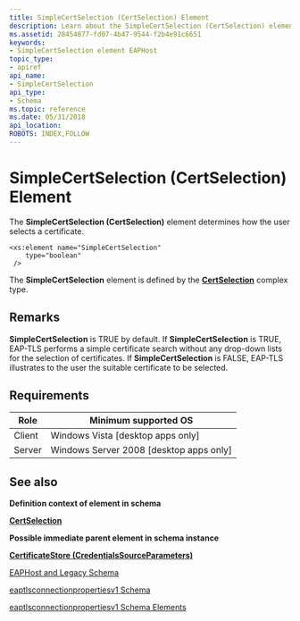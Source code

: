 ```yaml
---
title: SimpleCertSelection (CertSelection) Element
description: Learn about the SimpleCertSelection (CertSelection) element. This element determines how the user selects a certificate.
ms.assetid: 28454877-fd07-4b47-9544-f2b4e91c6651
keywords:
- SimpleCertSelection element EAPHost
topic_type:
- apiref
api_name:
- SimpleCertSelection
api_type:
- Schema
ms.topic: reference
ms.date: 05/31/2018
api_location: 
ROBOTS: INDEX,FOLLOW
---
```


# SimpleCertSelection (CertSelection) Element

The **SimpleCertSelection (CertSelection)** element determines how the user selects a certificate.

``` syntax
<xs:element name="SimpleCertSelection"
    type="boolean"
 />
```

The **SimpleCertSelection** element is defined by the [**CertSelection**](eaptlsconnectionpropertiesv1schema-certselection-complextype.md) complex type.

## Remarks

**SimpleCertSelection** is TRUE by default. If **SimpleCertSelection** is TRUE, EAP-TLS performs a simple certificate search without any drop-down lists for the selection of certificates. If **SimpleCertSelection** is FALSE, EAP-TLS illustrates to the user the suitable certificate to be selected.

## Requirements



| Role | Minimum supported OS |
|------|----------------------|
| Client<br/> | Windows Vista \[desktop apps only\]<br/>       |
| Server<br/> | Windows Server 2008 \[desktop apps only\]<br/> |



## See also

<dl> <dt>

**Definition context of element in schema**
</dt> <dt>

[**CertSelection**](eaptlsconnectionpropertiesv1schema-certselection-complextype.md)
</dt> <dt>

**Possible immediate parent element in schema instance**
</dt> <dt>

[**CertificateStore (CredentialsSourceParameters)**](eaptlsconnectionpropertiesv1schema-certificatestore-credentialssourceparameters-element.md)
</dt> <dt>


</dt> <dt>

[EAPHost and Legacy Schema](eaphost-schemas.md)
</dt> <dt>

[eaptlsconnectionpropertiesv1 Schema](eaptlsconnectionpropertiesv1schema-schema.md)
</dt> <dt>

[eaptlsconnectionpropertiesv1 Schema Elements](eaptlsconnectionpropertiesv1schema-elements.md)
</dt> </dl>

 

 





